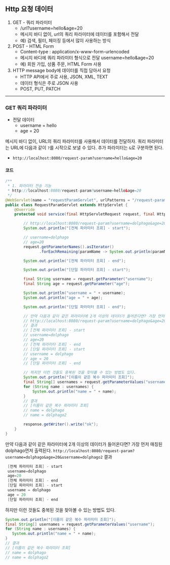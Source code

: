 ## Http 요청 데이터

1. GET - 쿼리 파라미터
    - /url?username=hello&age=20
    - 메시지 바디 없이, url의 쿼리 파라미터에 데이터를 포함해서 전달
    - 예) 검색, 필터, 페이징 등에서 많이 사용하는 방식
2. POST - HTML Form
    - Content-type : application/x-www-form-urlencoded
    - 메시지 바디에 쿼리 파라미터 형식으로 전달 username=hello&age=20
    - 예) 회원 가입, 상품 주문, HTML Form 사용
3. HTTP message body에 데이터를 직접 담아서 요청
    - HTTP API에서 주로 사용, JSON, XML, TEXT
    - 데이터 형식은 주로 JSON 사용
    - POST, PUT, PATCH
    
---

### GET 쿼리 파라미터
- 전달 데이터
    - username = hello
    - age = 20
   
메시지 바디 없이, URL의 쿼리 파라미터를 사용해서 데이터를 전달하자.
쿼리 파라미터는 URL에 다음과 같이 `?`를 시작으로 보낼 수 있다. 추가 파라미터는 `&`로 구분하면 된다.
- `http://localhost:8080/request-param?username=hello&age=20`


#### 코드
````java
/**
 * 1. 파라미터 전송 기능
 * http://localhost:8080/request-param?username=hello&age=20
 */
@WebServlet(name = "requestParamServlet", urlPatterns = "/request-param")
public class RequestParamServlet extends HttpServlet {
    @Override
    protected void service(final HttpServletRequest request, final HttpServletResponse response) throws ServletException, IOException {

        // http://localhost:8080/request-param?username=dolphago&age=20
        System.out.println("[전체 파라미터 조회] - start");

        // username=dolphago
        // age=20
        request.getParameterNames().asIterator()
               .forEachRemaining(paramName -> System.out.println(paramName + "=" + request.getParameter(paramName)));

        System.out.println("[전체 파라미터 조회] - end");

        System.out.println("[단일 파라미터 조회] - start");

        final String username = request.getParameter("username");
        final String age = request.getParameter("age");

        System.out.println("username = " + username);
        System.out.println("age = " + age);

        System.out.println("[단일 파라미터 조회] - end");

        // 만약 다음과 같이 같은 파라미터에 2개 이상의 데이터가 들어온다면? 가장 먼저 매칭된 dolphago먼저 출력된다.
        // http://localhost:8080/request-param?username=dolphago&age=20&username=dolphago2
        // 결과
        // [전체 파라미터 조회] - start
        // username=dolphago
        // age=20
        // [전체 파라미터 조회] - end
        // [단일 파라미터 조회] - start
        // username = dolphago
        // age = 20
        // [단일 파라미터 조회] - end

        // 하지만 이런 것들도 중복된 것을 찾아볼 수 있는 방법도 있다.
        System.out.println("[이름이 같은 복수 파라미터 조회]");
        final String[] usernames = request.getParameterValues("username");
        for (String name : usernames) {
            System.out.println("name = " + name);
        }
        // 결과
        // [이름이 같은 복수 파라미터 조회]
        // name = dolphago
        // name = dolphago2

        response.getWriter().write("ok");
    }
}
````



 만약 다음과 같이 같은 파라미터에 2개 이상의 데이터가 들어온다면? 가장 먼저 매칭된 dolphago먼저 출력된다.
`http://localhost:8080/request-param?username=dolphago&age=20&username=dolphago2`
결과
```java
 [전체 파라미터 조회] - start
 username=dolphago
 age=20
 [전체 파라미터 조회] - end
 [단일 파라미터 조회] - start
 username = dolphago
 age = 20
 [단일 파라미터 조회] - end
```
하지만 이런 것들도 중복된 것을 찾아볼 수 있는 방법도 있다.

```java
System.out.println("[이름이 같은 복수 파라미터 조회]");
final String[] usernames = request.getParameterValues("username");
for (String name : usernames) {
   System.out.println("name = " + name);
}
// 결과
// [이름이 같은 복수 파라미터 조회]
// name = dolphago
// name = dolphago2
```
